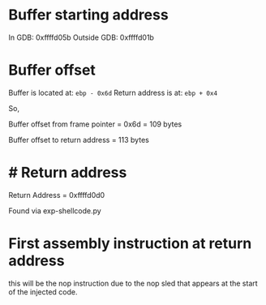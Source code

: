 # Buffer starting address

In GDB: 0xffffd05b 
Outside GDB: 0xffffd01b

# Buffer offset

Buffer is located at: `ebp - 0x6d`
Return address is at: `ebp + 0x4`

So,

Buffer offset from frame pointer = 0x6d = 109 bytes

Buffer offset to return address = 113 bytes

# # Return address

Return Address = 0xffffd0d0

Found via exp-shellcode.py

# First assembly instruction at return address

this will be the nop instruction due to the nop sled that appears at the start of the injected code.

